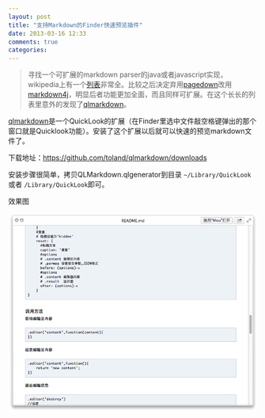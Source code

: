 ```yaml
---
layout: post
title: "支持Markdown的Finder快速预览插件"
date: 2013-03-16 12:33
comments: true
categories: 
---
```

> 寻找一个可扩展的markdown parser的java或者javascript实现，wikipedia上有一个[列表](http://en.wikipedia.org/wiki/List_of_Markdown_implementations)非常全。比较之后决定弃用[pagedown](http://code.google.com/p/pagedown/)改用[markdown4j](http://code.google.com/p/markdown4j)，明显后者功能更加全面，而且同样可扩展。在这个长长的列表里意外的发现了[qlmarkdown]。

[qlmarkdown]是一个QuickLook的扩展（在Finder里选中文件敲空格键弹出的那个窗口就是Quicklook功能）。安装了这个扩展以后就可以快速的预览markdown文件了。

<!-- more -->

下载地址：https://github.com/toland/qlmarkdown/downloads

安装步骤很简单，拷贝QLMarkdown.qlgenerator到目录 `~/Library/QuickLook` 或者 `/Library/QuickLook`即可。

效果图

![Quicklook](/images/post/2013-03-16/quicklook.png)

[qlmarkdown]:(https://github.com/toland/qlmarkdown/)